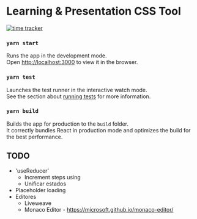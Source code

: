 # Learning & Presentation CSS Tool

[![time tracker](https://wakatime.com/badge/github/manumorante/css.learn.svg)](https://wakatime.com/badge/github/manumorante/css.learn)

### `yarn start`

Runs the app in the development mode.<br />
Open [http://localhost:3000](http://localhost:3000) to view it in the browser.

### `yarn test`

Launches the test runner in the interactive watch mode.<br />
See the section about [running tests](https://facebook.github.io/create-react-app/docs/running-tests) for more information.

### `yarn build`

Builds the app for production to the `build` folder.<br />
It correctly bundles React in production mode and optimizes the build for the best performance.

## TODO

- 'useReducer'
  - Increment steps using 
  - Unificar estados
- Placeholder loading
- Editores
  - Liveweave
  - Monaco Editor - https://microsoft.github.io/monaco-editor/

